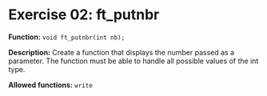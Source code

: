 # Exercise 02: ft_putnbr

**Function:** `void ft_putnbr(int nb);`

**Description:** Create a function that displays the number passed as a parameter. The function must be able to handle all possible values of the int type.

**Allowed functions:** `write`
